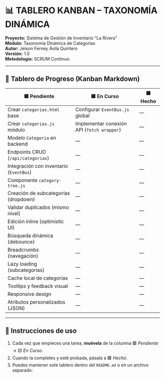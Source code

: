 # 📊 TABLERO KANBAN – TAXONOMÍA DINÁMICA

**Proyecto:** Sistema de Gestión de Inventario “La Rivera”  
**Módulo:** Taxonomía Dinámica de Categorías  
**Autor:** Jeison Ferney Ávila Quintero  
**Versión:** 1.0  
**Metodología:** SCRUM Continuo  

---

## 🧱 Tablero de Progreso (Kanban Markdown)

| 🟥 **Pendiente** | 🟨 **En Curso** | 🟩 **Hecho** |
|------------------|----------------|--------------|
| Crear `categorias.html` base | Configurar `EventBus.js` global | — |
| Crear `categorias.js` módulo | Implementar conexión API (`fetch wrapper`) | — |
| Modelo `Categoria` en backend | — | — |
| Endpoints CRUD (`/api/categorias`) | — | — |
| Integración con inventario (`EventBus`) | — | — |
| Componente `category-tree.js` | — | — |
| Creación de subcategorías (dropdown) | — | — |
| Validar duplicados (mismo nivel) | — | — |
| Edición inline (optimistic UI) | — | — |
| Búsqueda dinámica (debounce) | — | — |
| Breadcrumbs (navegación) | — | — |
| Lazy loading (subcategorías) | — | — |
| Cache local de categorías | — | — |
| Tooltips y feedback visual | — | — |
| Responsive design | — | — |
| Atributos personalizados (JSON) | — | — |

---

## 📘 Instrucciones de uso

1. Cada vez que empieces una tarea, **muévela** de la columna 🟥 *Pendiente* → 🟨 *En Curso*.  
2. Cuando la completes y esté probada, pásala a 🟩 *Hecho*.  
3. Puedes mantener este tablero dentro del `README.md` o en un archivo separado:
